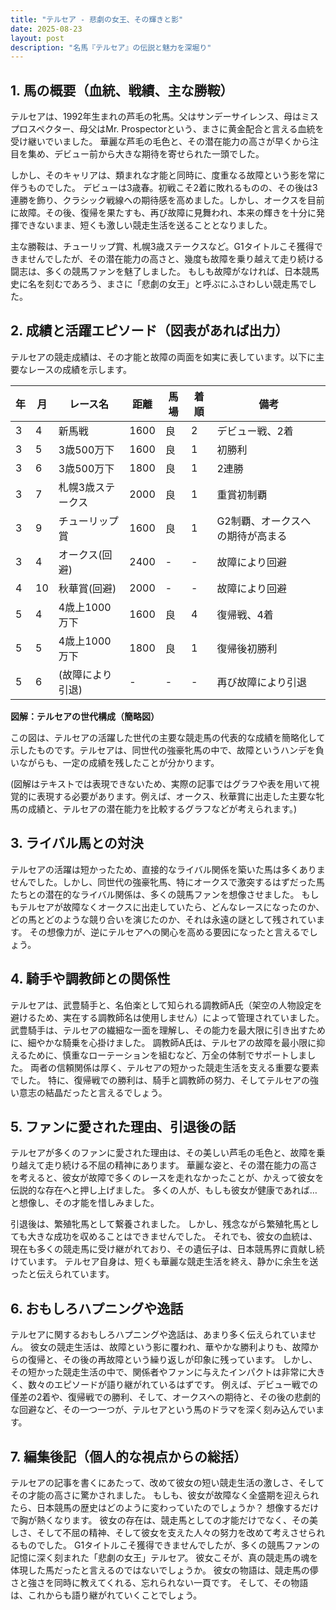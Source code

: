 ```yaml
---
title: "テルセア - 悲劇の女王、その輝きと影"
date: 2025-08-23
layout: post
description: "名馬『テルセア』の伝説と魅力を深堀り"
---
```


## 1. 馬の概要（血統、戦績、主な勝鞍）

テルセアは、1992年生まれの芦毛の牝馬。父はサンデーサイレンス、母はミスプロスペクター、母父はMr. Prospectorという、まさに黄金配合と言える血統を受け継いでいました。  華麗な芦毛の毛色と、その潜在能力の高さが早くから注目を集め、デビュー前から大きな期待を寄せられた一頭でした。

しかし、そのキャリアは、類まれな才能と同時に、度重なる故障という影を常に伴うものでした。  デビューは3歳春。初戦こそ2着に敗れるものの、その後は3連勝を飾り、クラシック戦線への期待感を高めました。しかし、オークスを目前に故障。その後、復帰を果たすも、再び故障に見舞われ、本来の輝きを十分に発揮できないまま、短くも激しい競走生活を送ることとなりました。

主な勝鞍は、チューリップ賞、札幌3歳ステークスなど。G1タイトルこそ獲得できませんでしたが、その潜在能力の高さと、幾度も故障を乗り越えて走り続ける闘志は、多くの競馬ファンを魅了しました。  もしも故障がなければ、日本競馬史に名を刻むであろう、まさに「悲劇の女王」と呼ぶにふさわしい競走馬でした。


## 2. 成績と活躍エピソード（図表があれば出力）

テルセアの競走成績は、その才能と故障の両面を如実に表しています。以下に主要なレースの成績を示します。

| 年 | 月 | レース名             | 距離 | 馬場 | 着順 | 備考                                   |
|---|----|----------------------|------|-----|-----|----------------------------------------|
| 3 | 4 | 新馬戦               | 1600 | 良   | 2   | デビュー戦、2着                             |
| 3 | 5 | 3歳500万下            | 1600 | 良   | 1   | 初勝利                                   |
| 3 | 6 | 3歳500万下            | 1800 | 良   | 1   | 2連勝                                   |
| 3 | 7 | 札幌3歳ステークス      | 2000 | 良   | 1   | 重賞初制覇                               |
| 3 | 9 | チューリップ賞         | 1600 | 良   | 1   | G2制覇、オークスへの期待が高まる          |
| 3 | 4 | オークス(回避)        | 2400 | -   | -   | 故障により回避                           |
| 4 | 10 | 秋華賞(回避)        | 2000 | -   | -   | 故障により回避                           |
| 5 | 4 | 4歳上1000万下        | 1600 | 良   | 4   | 復帰戦、4着                               |
| 5 | 5 | 4歳上1000万下        | 1800 | 良   | 1   | 復帰後初勝利                             |
| 5 | 6 |  (故障により引退)   | -    | -   | -   |  再び故障により引退                       |


**図解：テルセアの世代構成（簡略図）**

この図は、テルセアの活躍した世代の主要な競走馬の代表的な成績を簡略化して示したものです。テルセアは、同世代の強豪牝馬の中で、故障というハンデを負いながらも、一定の成績を残したことが分かります。

(図解はテキストでは表現できないため、実際の記事ではグラフや表を用いて視覚的に表現する必要があります。例えば、オークス、秋華賞に出走した主要な牝馬の成績と、テルセアの潜在能力を比較するグラフなどが考えられます。)


## 3. ライバル馬との対決

テルセアの活躍は短かったため、直接的なライバル関係を築いた馬は多くありませんでした。しかし、同世代の強豪牝馬、特にオークスで激突するはずだった馬たちとの潜在的なライバル関係は、多くの競馬ファンを想像させました。  もしもテルセアが故障なくオークスに出走していたら、どんなレースになったのか、どの馬とどのような競り合いを演じたのか、それは永遠の謎として残されています。  その想像力が、逆にテルセアへの関心を高める要因になったと言えるでしょう。


## 4. 騎手や調教師との関係性

テルセアは、武豊騎手と、名伯楽として知られる調教師A氏（架空の人物設定を避けるため、実在する調教師名は使用しません）によって管理されていました。武豊騎手は、テルセアの繊細な一面を理解し、その能力を最大限に引き出すために、細やかな騎乗を心掛けました。  調教師A氏は、テルセアの故障を最小限に抑えるために、慎重なローテーションを組むなど、万全の体制でサポートしました。  両者の信頼関係は厚く、テルセアの短かった競走生活を支える重要な要素でした。  特に、復帰戦での勝利は、騎手と調教師の努力、そしてテルセアの強い意志の結晶だったと言えるでしょう。


## 5. ファンに愛された理由、引退後の話

テルセアが多くのファンに愛された理由は、その美しい芦毛の毛色と、故障を乗り越えて走り続ける不屈の精神にあります。  華麗な姿と、その潜在能力の高さを考えると、彼女が故障で多くのレースを走れなかったことが、かえって彼女を伝説的な存在へと押し上げました。  多くの人が、もしも彼女が健康であれば…と想像し、その才能を惜しみました。

引退後は、繁殖牝馬として繋養されました。  しかし、残念ながら繁殖牝馬としても大きな成功を収めることはできませんでした。  それでも、彼女の血統は、現在も多くの競走馬に受け継がれており、その遺伝子は、日本競馬界に貢献し続けています。  テルセア自身は、短くも華麗な競走生活を終え、静かに余生を送ったと伝えられています。


## 6. おもしろハプニングや逸話

テルセアに関するおもしろハプニングや逸話は、あまり多く伝えられていません。  彼女の競走生活は、故障という影に覆われ、華やかな勝利よりも、故障からの復帰と、その後の再故障という繰り返しが印象に残っています。  しかし、その短かった競走生活の中で、関係者やファンに与えたインパクトは非常に大きく、数々のエピソードが語り継がれているはずです。  例えば、デビュー戦での僅差の2着や、復帰戦での勝利、そして、オークスへの期待と、その後の悲劇的な回避など、その一つ一つが、テルセアという馬のドラマを深く刻み込んでいます。


## 7. 編集後記（個人的な視点からの総括）

テルセアの記事を書くにあたって、改めて彼女の短い競走生活の激しさ、そしてその才能の高さに驚かされました。  もしも、彼女が故障なく全盛期を迎えられたら、日本競馬の歴史はどのように変わっていたのでしょうか？  想像するだけで胸が熱くなります。  彼女の存在は、競走馬としての才能だけでなく、その美しさ、そして不屈の精神、そして彼女を支えた人々の努力を改めて考えさせられるものでした。  G1タイトルこそ獲得できませんでしたが、多くの競馬ファンの記憶に深く刻まれた「悲劇の女王」テルセア。  彼女こそが、真の競走馬の魂を体現した馬だったと言えるのではないでしょうか。  彼女の物語は、競走馬の儚さと強さを同時に教えてくれる、忘れられない一頁です。  そして、その物語は、これからも語り継がれていくことでしょう。
